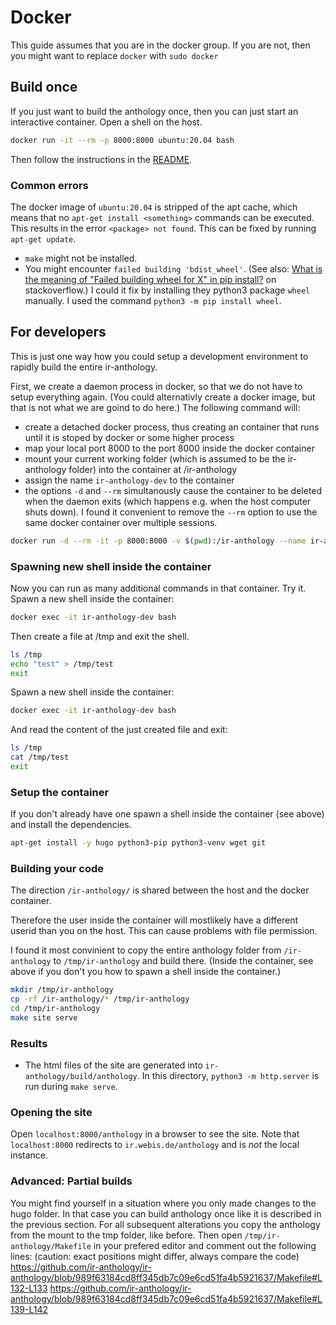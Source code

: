 # Docker
This guide assumes that you are in the docker group. If you are not, then you might want to replace `docker` with `sudo docker`
## Build once
If you just want to build the anthology once, then you can just start an interactive container. Open a shell on the host. 
```bash
docker run -it --rm -p 8000:8000 ubuntu:20.04 bash
```
Then follow the instructions in the [README](https://github.com/ir-anthology/ir-anthology/blob/master/README.md).

### Common errors

The docker image of `ubuntu:20.04` is stripped of the apt cache, which means that no `apt-get install <something>` commands can be executed. This results in the error `<package> not found`. This can be fixed by running `apt-get update`.

- `make` might not be installed.
- You might encounter `failed building 'bdist_wheel'`. (See also: [What is the meaning of "Failed building wheel for X" in pip install?](https://stackoverflow.com/questions/53204916/what-is-the-meaning-of-failed-building-wheel-for-x-in-pip-install) on stackoverflow.) I could it fix by installing they python3 package `wheel` manually. I used the command `python3 -m pip install wheel`.


## For developers
This is just one way how you could setup a development environment to rapidly build the entire ir-anthology.

First, we create a daemon process in docker, so that we do not have to setup everything again. (You could alternativly create a docker image, but that is not what we are goind to do here.)
The following command will:
- create a detached docker process, thus creating an container that runs until it is stoped by docker or some higher process
- map your local port 8000 to the port 8000 inside the docker container
- mount your current working folder (which is assumed to be the ir-anthology folder) into the container at /ir-anthology
- assign the name `ir-anthology-dev` to the container
- the options `-d` and `--rm` simultanously cause the container to be deleted when the daemon exits (which happens e.g. when the host computer shuts down). I found it convenient to remove the `--rm` option to use the same docker container over multiple sessions.
```bash
docker run -d --rm -it -p 8000:8000 -v $(pwd):/ir-anthology --name ir-anthology-dev ubuntu:20.04 bash -c "tail -f /dev/null"
```



### Spawning new shell inside the container
Now you can run as many additional commands in that container. Try it. Spawn a new shell inside the container:

```bash
docker exec -it ir-anthology-dev bash
```

Then create a file at /tmp and exit the shell.
```bash
ls /tmp
echo "test" > /tmp/test
exit
```

Spawn a new shell inside the container: 
```bash
docker exec -it ir-anthology-dev bash
```
And read the content of the just created file and exit:
```bash
ls /tmp
cat /tmp/test
exit
```
### Setup the container
If you don't already have one spawn a shell inside the container (see above) and install the dependencies.
```bash
apt-get install -y hugo python3-pip python3-venv wget git
```

### Building your code

The direction `/ir-anthology/` is shared between the host and the docker container.

Therefore the user inside the container will mostlikely have a different userid than you on the host. This can cause problems with file permission.

I found it most convinient to copy the entire anthology folder from `/ir-anthology` to `/tmp/ir-anthology` and build there.
(Inside the container, see above if you don't you how to spawn a shell inside the container.)

```bash
mkdir /tmp/ir-anthology
cp -rf /ir-anthology/* /tmp/ir-anthology
cd /tmp/ir-anthology
make site serve
```

### Results

- The html files of the site are generated into `ir-anthology/build/anthology`. In this directory, `python3 -m http.server` is run during `make serve`.

### Opening the site

Open `localhost:8000/anthology` in a browser to see the site. Note that `localhost:8000` redirects to `ir.webis.de/anthology` and is *not* the local instance.


### Advanced: Partial builds
You might find yourself in a situation where you only made changes to the hugo folder. In that case you can build anthology once like it is described in the previous section. For all subsequent alterations you copy the anthology from the mount to the tmp folder, like before. Then open `/tmp/ir-anthology/Makefile` in your prefered editor and comment out the following lines: (caution: exact positions might differ, always compare the code) 
https://github.com/ir-anthology/ir-anthology/blob/989f63184cd8ff345db7c09e6cd51fa4b5921637/Makefile#L132-L133
https://github.com/ir-anthology/ir-anthology/blob/989f63184cd8ff345db7c09e6cd51fa4b5921637/Makefile#L139-L142

